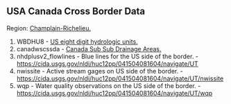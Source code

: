 ## USA Canada Cross Border Data

Region: [Champlain-Richelieu.](http://www.ijc.org/en_/Lake_Champlain_Basin)

1) WBDHU8 - [US eight digit hydrologic units.](https://catalog.data.gov/dataset/usgs-national-watershed-boundary-dataset-wbd-downloadable-data-collection-national-geospatial-)
2) canadwscssda - [Canada Sub Sub Drainage Areas.](http://geogratis.gc.ca/api/en/nrcan-rncan/ess-sst/30b33615-6dda-51a5-a9dd-308802714a28.html)
3) nhdplusv2_flowlines - Blue lines for the US side of the border. - https://cida.usgs.gov/nldi/huc12pp/041504081604/navigate/UT
4) nwissite - Active stream gages on US side of the border. - https://cida.usgs.gov/nldi/huc12pp/041504081604/navigate/UT/nwissite
5) wqp - Water quality observations on the US side of the border. - https://cida.usgs.gov/nldi/huc12pp/041504081604/navigate/UT/wqp